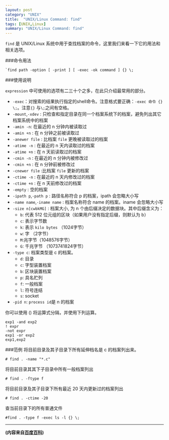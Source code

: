 ```yaml
---
layout: post
category: "UNIX"
title:  "UNIX/Linux Command: find"
tags: [UNIX,Linux]
summary: "UNIX/Linux Command: find"
---
```

`find` 是 UNIX/Linux 系统中用于查找档案的命令，这里我们来看一下它的用法和相关选项。


###命令用法

	`find path -option [ -print ] [ -exec -ok command ] {} \;
	
###使用说明

`expression` 中可使用的选项有二三十个之多，在此只介绍最常用的部分。

* `-exec`：对搜索的结果执行指定的shell命令。注意格式要正确：`-exec 命令 {} \;`。注意`{}` 与`\;`之间有空格。  
* `-mount`,`-xdev` : 只检查和指定目录在同一个档案系统下的档案，避免列出其它档案系统中的档案  
* `-amin -n`: 在最近的 n 分钟内被读取过  
* `-amin +n` : 在 n 分钟之前被读取过  
* `-anewer file` : 比档案 `file` 更晚被读取过的档案  
* `-atime -n` : 在最近的 n 天内读取过的档案  
* `-atime +n` : 在 n 天前读取过的档案  
* `-cmin -n` : 在最近的 n 分钟内被修改过  
* `-cmin +n` : 在 n 分钟前被修改过  
* `-cnewer file` :比档案 `file` 更新的档案  
* `-ctime -n` : 在最近的 n 天内修改过的档案  
* `-ctime +n` : 在 n 天前修改过的档案  
* `-empty` : 空的档案  
* `-ipath p`,`-path p` : 路径名称符合 p 的档案，ipath 会忽略大小写  
* `-name name`,`-iname name` : 档案名称符合 name 的档案。iname 会忽略大小写  
* `-size n[cwbkMG]` : 档案大小, 为 n 个由后缀决定的数据块。其中后缀含义为：  
	* `b`: 代表 512 位元组的区块（如果用户没有指定后缀，则默认为 b）  
	* `c`: 表示字节数  
	* `k`: 表示 `kilo bytes` （1024字节）  
	* `w`: 字 （2字节）  
	* `M`:兆字节（1048576字节）  
	* `G`: 千兆字节 （1073741824字节）  
* `-type c`: 档案类型是 c 的档案。  
	* `d`: 目录  
	* `c`: 字型装置档案  
	* `b`: 区块装置档案  
	* `p`: 具名贮列  
	* `f`: 一般档案  
	* `l`: 符号连结  
	* `s`: socket  
* `-pid n`: `process id`是 n 的档案  

你可以使用 () 将运算式分隔，并使用下列运算。

	exp1 -and exp2
	! expr
	-not expr
	exp1 -or exp2
	exp1,exp2


###范例
将目前目录及其子目录下所有延伸档名是 c 的档案列出来。

	# find . -name "*.c"

将目前目录其其下子目录中所有一般档案列出

	# find . -ftype f

将目前目录及其子目录下所有最近 20 天内更新过的档案列出

	# find . -ctime -20

查当前目录下的所有普通文件

	#find . -type f -exec ls -l {} \;
	

***
**(内容来自[百度百科](http://baike.baidu.com/))**


